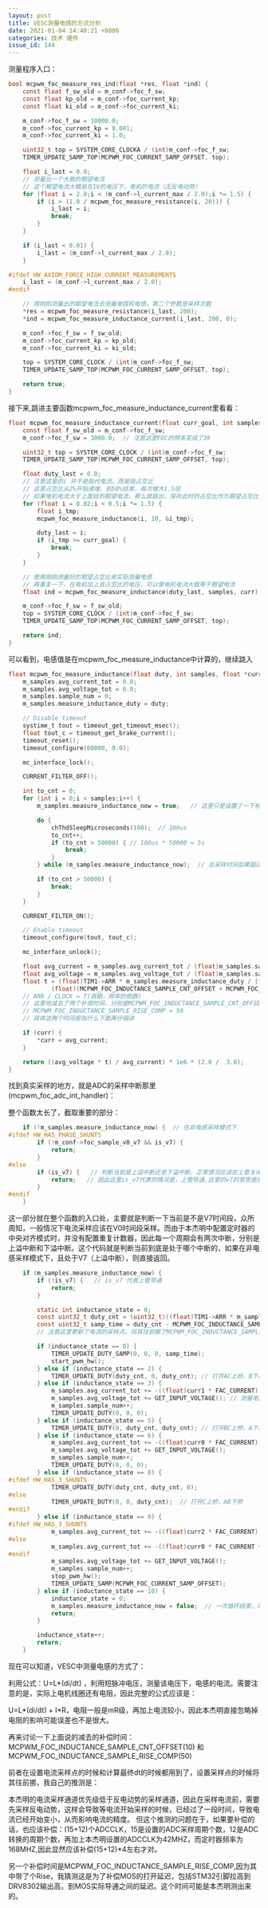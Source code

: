 ```yaml
---
layout: post
title: VESC测量电感的方式分析
date: 2021-01-04 14:40:21 +0800
categories: 技术 硬件
issue_id: 144
---
```


测量程序入口：

```c
bool mcpwm_foc_measure_res_ind(float *res, float *ind) {
	const float f_sw_old = m_conf->foc_f_sw;
	const float kp_old = m_conf->foc_current_kp;
	const float ki_old = m_conf->foc_current_ki;

	m_conf->foc_f_sw = 10000.0;
	m_conf->foc_current_kp = 0.001;
	m_conf->foc_current_ki = 1.0;

	uint32_t top = SYSTEM_CORE_CLOCKA / (int)m_conf->foc_f_sw;
	TIMER_UPDATE_SAMP_TOP(MCPWM_FOC_CURRENT_SAMP_OFFSET, top);

	float i_last = 0.0;
    // 测量出一个大致的期望电流
    // 这个期望电流大概是在1V的电压下，电机的电流（无反电动势）
	for (float i = 2.0;i < (m_conf->l_current_max / 2.0);i *= 1.5) {
		if (i > (1.0 / mcpwm_foc_measure_resistance(i, 20))) {
			i_last = i;
			break;
		}
	}

	if (i_last < 0.01) {
		i_last = (m_conf->l_current_max / 2.0);
	}

#ifdef HW_AXIOM_FORCE_HIGH_CURRENT_MEASUREMENTS
	i_last = (m_conf->l_current_max / 2.0);
#endif

    // 用刚刚测量出的期望电流去测量电阻和电感，第二个参数是采样次数
	*res = mcpwm_foc_measure_resistance(i_last, 200);
	*ind = mcpwm_foc_measure_inductance_current(i_last, 200, 0);

	m_conf->foc_f_sw = f_sw_old;
	m_conf->foc_current_kp = kp_old;
	m_conf->foc_current_ki = ki_old;

	top = SYSTEM_CORE_CLOCK / (int)m_conf->foc_f_sw;
	TIMER_UPDATE_SAMP_TOP(MCPWM_FOC_CURRENT_SAMP_OFFSET, top);

	return true;
}
```

接下来,跳进主要函数mcpwm_foc_measure_inductance_current里看看：

```c
float mcpwm_foc_measure_inductance_current(float curr_goal, int samples, float *curr) {
	const float f_sw_old = m_conf->foc_f_sw;
	m_conf->foc_f_sw = 3000.0;  // 注意这里FOC的频率变成了3k

	uint32_t top = SYSTEM_CORE_CLOCK / (int)m_conf->foc_f_sw;
	TIMER_UPDATE_SAMP_TOP(MCPWM_FOC_CURRENT_SAMP_OFFSET, top);

	float duty_last = 0.0;
    // 注意这里的i 并不是指代电流，而是指占空比
    // 这里占空比从2%开始递增，到50%结束，每次增大1.5倍
    // 如果电机电流大于上面给的期望电流，那么就跳出，保存此时的占空比作为期望占空比
	for (float i = 0.02;i < 0.5;i *= 1.5) { 
		float i_tmp;
		mcpwm_foc_measure_inductance(i, 10, &i_tmp);

		duty_last = i;
		if (i_tmp >= curr_goal) {
			break;
		}
	}

    // 使用刚刚测量好的期望占空比来实际测量电感
    // 再重复一下，在电机加上该占空比的电压，可以使电机电流大致等于期望电流
	float ind = mcpwm_foc_measure_inductance(duty_last, samples, curr);

	m_conf->foc_f_sw = f_sw_old;
	top = SYSTEM_CORE_CLOCK / (int)m_conf->foc_f_sw;
	TIMER_UPDATE_SAMP_TOP(MCPWM_FOC_CURRENT_SAMP_OFFSET, top);

	return ind;
}
```

可以看到，电感值是在mcpwm_foc_measure_inductance中计算的，继续跳入

```c
float mcpwm_foc_measure_inductance(float duty, int samples, float *curr) {
	m_samples.avg_current_tot = 0.0;
	m_samples.avg_voltage_tot = 0.0;
	m_samples.sample_num = 0;
	m_samples.measure_inductance_duty = duty;

	// Disable timeout
	systime_t tout = timeout_get_timeout_msec();
	float tout_c = timeout_get_brake_current();
	timeout_reset();
	timeout_configure(60000, 0.0);

	mc_interface_lock();

	CURRENT_FILTER_OFF();

	int to_cnt = 0;
	for (int i = 0;i < samples;i++) {
		m_samples.measure_inductance_now = true;   // 这里只是设置了一下标志位，采样的地方不在这里

		do {
			chThdSleepMicroseconds(100);  // 100us
			to_cnt++;
			if (to_cnt > 50000) { // 100us * 50000 = 5s
				break;
			}
		} while (m_samples.measure_inductance_now);  // 总采样时间如果超过5s，跳出

		if (to_cnt > 50000) {  
			break;
		}
	}

	CURRENT_FILTER_ON();

	// Enable timeout
	timeout_configure(tout, tout_c);

	mc_interface_unlock();

	float avg_current = m_samples.avg_current_tot / (float)m_samples.sample_num;
	float avg_voltage = m_samples.avg_voltage_tot / (float)m_samples.sample_num;
	float t = (float)TIM1->ARR * m_samples.measure_inductance_duty / (float)SYSTEM_CORE_CLOCK -
			(float)(MCPWM_FOC_INDUCTANCE_SAMPLE_CNT_OFFSET + MCPWM_FOC_INDUCTANCE_SAMPLE_RISE_COMP) / (float)SYSTEM_CORE_CLOCK;
	// ARR / CLOCK = T(周期，频率的倒数)
    // 这里他减去了两个补偿时间，分别是MCPWM_FOC_INDUCTANCE_SAMPLE_CNT_OFFSET = 10
    // MCPWM_FOC_INDUCTANCE_SAMPLE_RISE_COMP = 50
    // 具体这两个时间是指什么下面再仔细讲

	if (curr) {
		*curr = avg_current;
	}

	return ((avg_voltage * t) / avg_current) * 1e6 * (2.0 /  3.0);
}
```

找到真实采样的地方，就是ADC的采样中断那里(mcpwm_foc_adc_int_handler)：

整个函数太长了，截取重要的部分：

```c
	if (!m_samples.measure_inductance_now) {  // 在非电感采样模式下
#ifdef HW_HAS_PHASE_SHUNTS
		if (!m_conf->foc_sample_v0_v7 && is_v7) {
			return;
		}
#else
		if (is_v7) {   // 判断当前是上溢中断还是下溢中断，正常情况应该在上管关闭（下管导通）的时候采样
			return;   // 因此这里is_v7代表的情况是，上管导通,这里的v7的意思是指七步SVPWM中的第七状态
		}
#endif
	}
```

这一部分就在整个函数的入口处，主要就是判断一下当前是不是V7时间段，众所周知，一般情况下电流采样应该在V0时间段采样。而由于本杰明中配置定时器的中央对齐模式时，并没有配置重复计数器，因此每一个周期会有两次中断，分别是上溢中断和下溢中断。这个代码就是判断当前到底是处于哪个中断的，如果在非电感采样模式下，且处于V7（上溢中断），则直接返回。

```c
	if (m_samples.measure_inductance_now) {
		if (!is_v7) {   // is_v7 代表上管导通
			return;
		}

		static int inductance_state = 0;
		const uint32_t duty_cnt = (uint32_t)((float)TIM1->ARR * m_samples.measure_inductance_duty); 
		const uint32_t samp_time = duty_cnt - MCPWM_FOC_INDUCTANCE_SAMPLE_CNT_OFFSET; 
        // 注意这里更新了电流的采样点，将其往前挪了MCPWM_FOC_INDUCTANCE_SAMPLE_CNT_OFFSET个定时器的CLK

		if (inductance_state == 0) {
			TIMER_UPDATE_DUTY_SAMP(0, 0, 0, samp_time);
			start_pwm_hw();
		} else if (inductance_state == 2) {
			TIMER_UPDATE_DUTY(duty_cnt,	0, duty_cnt); // 打开AC上桥，B下桥，导通时间duty_cnt
		} else if (inductance_state == 3) {
			m_samples.avg_current_tot += -((float)curr1 * FAC_CURRENT); // 测量A的电流
			m_samples.avg_voltage_tot += GET_INPUT_VOLTAGE(); // 测量电源电压
			m_samples.sample_num++;
			TIMER_UPDATE_DUTY(0, 0, 0);
		} else if (inductance_state == 5) {
			TIMER_UPDATE_DUTY(0, duty_cnt, duty_cnt); // 打开BC上桥，A下桥,导通时间duty_cnt
		} else if (inductance_state == 6) {
			m_samples.avg_current_tot += -((float)curr0 * FAC_CURRENT); // 测量C电流
			m_samples.avg_voltage_tot += GET_INPUT_VOLTAGE();
			m_samples.sample_num++;
			TIMER_UPDATE_DUTY(0, 0, 0);
		} else if (inductance_state == 8) {
#ifdef HW_HAS_3_SHUNTS
			TIMER_UPDATE_DUTY(duty_cnt, duty_cnt, 0);
#else
			TIMER_UPDATE_DUTY(0, 0, duty_cnt);  // 打开C上桥，AB下桥
#endif
		} else if (inductance_state == 9) {
#ifdef HW_HAS_3_SHUNTS
			m_samples.avg_current_tot += -((float)curr2 * FAC_CURRENT);
#else
			m_samples.avg_current_tot += -((float)curr0 * FAC_CURRENT + (float)curr1 * FAC_CURRENT);  // 测量B电流
#endif
			m_samples.avg_voltage_tot += GET_INPUT_VOLTAGE();
			m_samples.sample_num++;
			stop_pwm_hw();
			TIMER_UPDATE_SAMP(MCPWM_FOC_CURRENT_SAMP_OFFSET);
		} else if (inductance_state == 10) {
			inductance_state = 0;
			m_samples.measure_inductance_now = false;  // 一次循环结束，采样了三次
			return;
		}

		inductance_state++;
		return;
	}
```

现在可以知道，VESC中测量电感的方式了：

利用公式：U=L*(di/dt) ，利用短脉冲电压，测量该电压下，电感的电流。需要注意的是，实际上电机线圈还有电阻，因此完整的公式应该是：

U=L*(di/dt) + I*R，电阻一般是mR级，再加上电流较小，因此本杰明直接忽略掉电阻的影响可能误差也不是很大。

再来讨论一下上面说的减去的补偿时间：
MCPWM_FOC_INDUCTANCE_SAMPLE_CNT_OFFSET(10) 和  MCPWM_FOC_INDUCTANCE_SAMPLE_RISE_COMP(50)

前者在设置电流采样点的时候和计算最终dt的时候都用到了，设置采样点的时候将其往前挪，我自己的推测是：

本杰明的电流采样通道优先级低于反电动势的采样通道，因此在采样电流前，需要先采样反电动势，这样会导致等电流开始采样的时候，已经过了一段时间，导致电流已经开始变小，从而影响电流的精度。
但这个推测的问题在于，如果要补偿的话，也应该补偿：(15+12)个ADCCLK，15是设置的ADC采样周期个数，12是ADC转换的周期个数，再加上本杰明设置的ADCCLK为42MHZ，而定时器频率为168MHZ,因此显然应该补偿(15+12)*4左右才对。

另一个补偿时间是MCPWM_FOC_INDUCTANCE_SAMPLE_RISE_COMP,因为其中带了个Rise，我猜测这是为了补偿MOS的打开延迟，包括STM32引脚拉高到DRV8302输出高，到MOS实际导通之间的延迟。这个时间可能是本杰明测出来的。